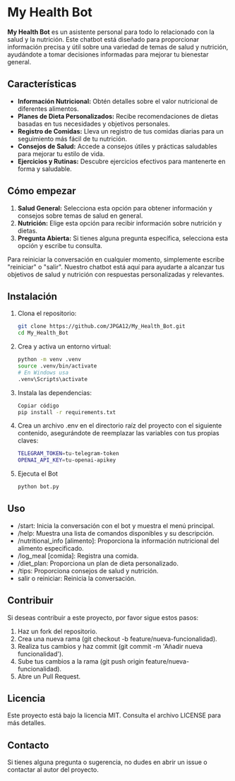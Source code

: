 # My Health Bot

**My Health Bot** es un asistente personal para todo lo relacionado con la salud y la nutrición. Este chatbot está diseñado para proporcionar información precisa y útil sobre una variedad de temas de salud y nutrición, ayudándote a tomar decisiones informadas para mejorar tu bienestar general.

## Características

- **Información Nutricional:** Obtén detalles sobre el valor nutricional de diferentes alimentos.
- **Planes de Dieta Personalizados:** Recibe recomendaciones de dietas basadas en tus necesidades y objetivos personales.
- **Registro de Comidas:** Lleva un registro de tus comidas diarias para un seguimiento más fácil de tu nutrición.
- **Consejos de Salud:** Accede a consejos útiles y prácticas saludables para mejorar tu estilo de vida.
- **Ejercicios y Rutinas:** Descubre ejercicios efectivos para mantenerte en forma y saludable.

## Cómo empezar

1. **Salud General:** Selecciona esta opción para obtener información y consejos sobre temas de salud en general.
2. **Nutrición:** Elige esta opción para recibir información sobre nutrición y dietas.
3. **Pregunta Abierta:** Si tienes alguna pregunta específica, selecciona esta opción y escribe tu consulta.

Para reiniciar la conversación en cualquier momento, simplemente escribe "reiniciar" o "salir". Nuestro chatbot está aquí para ayudarte a alcanzar tus objetivos de salud y nutrición con respuestas personalizadas y relevantes.

## Instalación

1. Clona el repositorio:
   ```bash
   git clone https://github.com/JPGA12/My_Health_Bot.git
   cd My_Health_Bot
2. Crea y activa un entorno virtual:
    ```bash
    python -m venv .venv
    source .venv/bin/activate  
    # En Windows usa 
    .venv\Scripts\activate
3. Instala las dependencias:
    ```bash
    Copiar código
    pip install -r requirements.txt
4. Crea un archivo .env en el directorio raíz del proyecto con el siguiente contenido, asegurándote de reemplazar las variables con tus propias claves:
    ```bash 
    TELEGRAM_TOKEN=tu-telegram-token
    OPENAI_API_KEY=tu-openai-apikey
5. Ejecuta el Bot
    ```bash
    python bot.py
## Uso
- /start: Inicia la conversación con el bot y muestra el menú principal.
- /help: Muestra una lista de comandos disponibles y su descripción.
- /nutritional_info [alimento]: Proporciona la información nutricional del alimento especificado.
- /log_meal [comida]: Registra una comida.
- /diet_plan: Proporciona un plan de dieta personalizado.
- /tips: Proporciona consejos de salud y nutrición.
- salir o reiniciar: Reinicia la conversación.
## Contribuir
Si deseas contribuir a este proyecto, por favor sigue estos pasos:

1. Haz un fork del repositorio.
2. Crea una nueva rama (git checkout -b feature/nueva-funcionalidad).
3. Realiza tus cambios y haz commit (git commit -m 'Añadir nueva funcionalidad').
4. Sube tus cambios a la rama (git push origin feature/nueva-funcionalidad).
5. Abre un Pull Request.
## Licencia
Este proyecto está bajo la licencia MIT. Consulta el archivo LICENSE para más detalles.
## Contacto
Si tienes alguna pregunta o sugerencia, no dudes en abrir un issue o contactar al autor del proyecto.